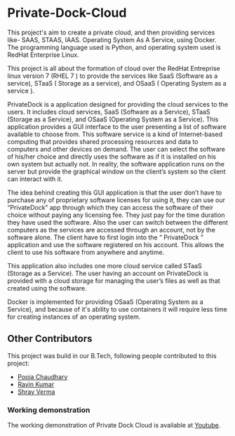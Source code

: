 # Private-Dock-Cloud
This project's aim to create a private cloud, and then providing services like- SAAS, STAAS, IAAS. Operating System As A Service, using Docker. The programming language used is Python, and operating system used is RedHat Enterprise Linux.

This project is all about the formation of cloud over the RedHat Entreprise linux version 7 (RHEL 7 ) to provide the services like SaaS (Software as a service), STaaS ( Storage as a service), and OSaaS ( Operating System as a service ).

PrivateDock is a application designed for providing the cloud services to the users. It includes cloud services, SaaS (Software as a Service), STaaS (Storage as a Service), and OSaaS (Operating System as a Service). This application provides a GUI interface to the user presenting a list of software available to choose from. This software service is a kind of Internet-based computing that provides shared processing resources and data to computers and other devices on demand. The user can select the software of his/her choice and directly uses the software as if it is installed on his own system but actually not. In reality, the software application runs on the server but provide the graphical window on the client’s system so the client can interact with it. 

The idea behind creating this GUI application is that the user don’t have to purchase any of proprietary software licenses for using it, they can use our “PrivateDock” app through which they can access the software of their choice without paying any licensing fee. They just pay for the time duration they have used the software. Also the user can switch between the different computers as the services are accessed through an account, not by the software alone. The client have to first login into the “ PrivateDock ” application and use the software registered on his account. This allows the client to use his software from anywhere and anytime.

This application also includes one more cloud service called STaaS (Storage as a Service). The user having an account on PrivateDock is provided with a cloud storage for managing the user’s files as well as that created using the software.

Docker is implemented for providing OSaaS (Operating System as a Service), and because of it's ability to use containers it will require less time for creating instances of an operating system.

## Other Contributors
This project was build in our B.Tech, following people contributed to this project:
- [Pooja Chaudhary](https://www.linkedin.com/in/pooja-chaudhary-4ab165123/)
- [Ravin Kumar](https://www.linkedin.com/in/ravinkumar21/)
- [Shray Verma](https://www.linkedin.com/in/shray-verma-24b985bb/)

### Working demonstration
The working demonstration of Private Dock Cloud is available at [Youtube](https://www.youtube.com/watch?v=DksVTPSwE2A).
